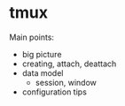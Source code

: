 # tmux

Main points:

- big picture
- creating, attach, deattach
- data model
   - session, window 
- configuration tips

